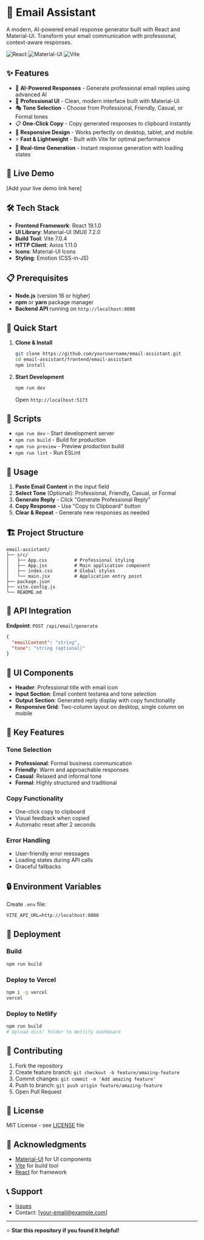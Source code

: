 # 📧 Email Assistant

A modern, AI-powered email response generator built with React and Material-UI. Transform your email communication with professional, context-aware responses.

![React](https://img.shields.io/badge/React-19.1.0-blue?logo=react)
![Material-UI](https://img.shields.io/badge/Material--UI-7.2.0-blue?logo=material-ui)
![Vite](https://img.shields.io/badge/Vite-7.0.4-purple?logo=vite)

## ✨ Features

- 🤖 **AI-Powered Responses** - Generate professional email replies using advanced AI
- 🎨 **Professional UI** - Clean, modern interface built with Material-UI
- 🎭 **Tone Selection** - Choose from Professional, Friendly, Casual, or Formal tones
- 📋 **One-Click Copy** - Copy generated responses to clipboard instantly
- 📱 **Responsive Design** - Works perfectly on desktop, tablet, and mobile
- ⚡ **Fast & Lightweight** - Built with Vite for optimal performance
- 🔄 **Real-time Generation** - Instant response generation with loading states

## 🚀 Live Demo

[Add your live demo link here]

## 🛠️ Tech Stack

- **Frontend Framework**: React 19.1.0
- **UI Library**: Material-UI (MUI) 7.2.0
- **Build Tool**: Vite 7.0.4
- **HTTP Client**: Axios 1.11.0
- **Icons**: Material-UI Icons
- **Styling**: Emotion (CSS-in-JS)

## 📋 Prerequisites

- **Node.js** (version 16 or higher)
- **npm** or **yarn** package manager
- **Backend API** running on `http://localhost:8080`

## 🚀 Quick Start

1. **Clone & Install**
   ```bash
   git clone https://github.com/yourusername/email-assistant.git
   cd email-assistant/frontend/email-assistant
   npm install
   ```

2. **Start Development**
   ```bash
   npm run dev
   ```
   Open `http://localhost:5173`

## 🔧 Scripts

- `npm run dev` - Start development server
- `npm run build` - Build for production
- `npm run preview` - Preview production build
- `npm run lint` - Run ESLint

## 📖 Usage

1. **Paste Email Content** in the input field
2. **Select Tone** (Optional): Professional, Friendly, Casual, or Formal
3. **Generate Reply** - Click "Generate Professional Reply"
4. **Copy Response** - Use "Copy to Clipboard" button
5. **Clear & Repeat** - Generate new responses as needed

## 🏗️ Project Structure

```
email-assistant/
├── src/
│   ├── App.css          # Professional styling
│   ├── App.jsx          # Main application component
│   ├── index.css        # Global styles
│   └── main.jsx         # Application entry point
├── package.json
├── vite.config.js
└── README.md
```

## 🔌 API Integration

**Endpoint**: `POST /api/email/generate`
```json
{
  "emailContent": "string",
  "tone": "string (optional)"
}
```

## 🎨 UI Components

- **Header**: Professional title with email icon
- **Input Section**: Email content textarea and tone selection
- **Output Section**: Generated reply display with copy functionality
- **Responsive Grid**: Two-column layout on desktop, single column on mobile

## 🎯 Key Features

### Tone Selection
- **Professional**: Formal business communication
- **Friendly**: Warm and approachable responses
- **Casual**: Relaxed and informal tone
- **Formal**: Highly structured and traditional

### Copy Functionality
- One-click copy to clipboard
- Visual feedback when copied
- Automatic reset after 2 seconds

### Error Handling
- User-friendly error messages
- Loading states during API calls
- Graceful fallbacks

## 🔒 Environment Variables

Create `.env` file:
```env
VITE_API_URL=http://localhost:8080
```

## 🚀 Deployment

### Build
```bash
npm run build
```

### Deploy to Vercel
```bash
npm i -g vercel
vercel
```

### Deploy to Netlify
```bash
npm run build
# Upload dist/ folder to Netlify dashboard
```

## 🤝 Contributing

1. Fork the repository
2. Create feature branch: `git checkout -b feature/amazing-feature`
3. Commit changes: `git commit -m 'Add amazing feature'`
4. Push to branch: `git push origin feature/amazing-feature`
5. Open Pull Request

## 📝 License

MIT License - see [LICENSE](LICENSE) file

## 🙏 Acknowledgments

- [Material-UI](https://mui.com/) for UI components
- [Vite](https://vitejs.dev/) for build tool
- [React](https://reactjs.org/) for framework

## 📞 Support

- [Issues](https://github.com/yourusername/email-assistant/issues)
- Contact: [your-email@example.com]

---

⭐ **Star this repository if you found it helpful!**
